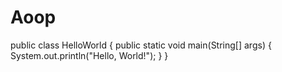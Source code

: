 # Aoop

public class HelloWorld {
  public static void main(String[] args) {
    System.out.println("Hello, World!");
  }
}
